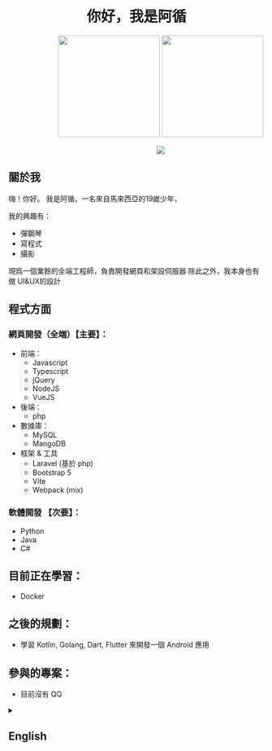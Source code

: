 

<h1 align="center">你好，我是阿循</h1>


<p align="center" style="width: 600px">
  <img style="height:200px" src="https://github-readme-stats.vercel.app/api/top-langs/?username=gansoonlee&theme=radical&locale=zh-tw&layout=compact&langs_count=20">
  <img style="height:200px" src="https://github-readme-stats.vercel.app/api?username=gansoonlee&show_icons=true&theme=radical&locale=zh-tw">
</p>

<p align="center" style="width:600px">
  <img style="width: max-width" src="https://github-readme-streak-stats.herokuapp.com/?user=gansoonlee&locale=zh-tw&theme=dark&line_height=2.7px">
</p>

## 關於我

嗨！你好。
我是阿循，一名來自馬來西亞的19嵗少年，

我的興趣有：
  - 彈鋼琴
  - 寫程式
  - 攝影

現爲一個業餘的全端工程師，負責開發網頁和架設伺服器
除此之外，我本身也有做 UI&UX的設計

## 程式方面

### 網頁開發（全端）【主要】：
  - 前端：
    - Javascript
    - Typescript
    - jQuery
    - NodeJS
    - VueJS
  - 後端：
    - php
  - 數據庫：
    - MySQL
    - MangoDB
  - 框架 & 工具
    - Laravel (基於 php)
    - Bootstrap 5
    - Vite
    - Webpack (mix)
   
### 軟體開發 【次要】：
  - Python
  - Java
  - C#

## 目前正在學習：
  - Docker

## 之後的規劃：
  - 學習 Kotlin, Golang, Dart, Flutter 來開發一個 Android 應用

## 參與的專案：
  - 目前沒有 QQ


<details>

<summary><h2>English</h2></summary>

<h1 align="center">Hi, My name is Frank</h1>

<p align="center" style="width: 600px">
  <img style="height:200px" src="https://github-readme-stats.vercel.app/api/top-langs/?username=gansoonlee&theme=radical&locale=en&layout=compact&langs_count=10">
  <img style="height:200px" src="https://github-readme-stats.vercel.app/api?username=gansoonlee&show_icons=true&theme=radical&locale=en&langs_count=10">
</p>

<p align="center" style="width:600px">
  <img style="width: max-width" src="https://github-readme-streak-stats.herokuapp.com/?user=gansoonlee&locale=en&theme=dark&line_height=2.7px">
</p>

## About Me

Hello ~~World~~ ！
I'm Frank, a 19-year-old boy from Malaysia.

My interests include: 
  - Playing Piano
  - Programming
  - Photography
  - 
I'm full-stack engineer, responsible for developing web pages and setting up servers.
In addition, I also do **UI and UX** design myself.

## Programming

### Web Development（Full-Stack）【Main】：
  - Frontend：
    - Javascript
    - Typescript
    - jQuery
    - NodeJS
    - VueJS
  - Backend：
    - php
  - Database (DB)：
    - MySQL
    - MangoDB
  - Frame
    - Laravel (基於 php)
    - Bootstrap 5
    - Vite
    - Webpack (mix)
   
### Software Engineering【Secondary】：
  - Python
  - Java
  - C#

## Currently studying：
  - Docker

## Future Plans：
  - Learn **Kotlin, Golang, Dart, Flutter** to develop an android application

## Participate Projects：
  - N/A
</details>
